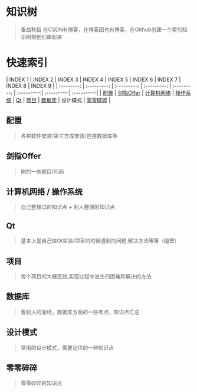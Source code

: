# 知识树
>备战秋招
在CSDN有博客，在博客园也有博客，在Github创建一个索引知识树把他们串起来

# 快速索引

| INDEX 1 | INDEX 2 | INDEX 3 | INDEX 4 | INDEX 5 | INDEX 6 | INDEX 7 | INDEX 8 | INDEX 9 |
| :--------: | :---------: | :---------: | :---------: | :---------: | :---------:| :---------:| :---------:|
| [配置](https://github.com/Artist-V/MySkillTree/blob/master/配置.md) | [剑指Offer](https://github.com/Artist-V/MySkillTree/blob/master/%E5%89%91%E6%8C%87Offer.md) | [计算机网络](https://github.com/Artist-V/MySkillTree/blob/master/%E8%AE%A1%E7%AE%97%E6%9C%BA%E7%BD%91%E7%BB%9C.md) | [操作系统](https://github.com/Artist-V/MySkillTree/blob/master/%E6%93%8D%E4%BD%9C%E7%B3%BB%E7%BB%9F.md) | [Qt](https://github.com/Artist-V/MySkillTree/blob/master/QT.md) | [项目](https://github.com/Artist-V/MySkillTree/blob/master/%E9%A1%B9%E7%9B%AE.md) | [数据库](https://github.com/Artist-V/MySkillTree/blob/master/%E6%95%B0%E6%8D%AE%E5%BA%93.md) | 设计模式 | [零零碎碎](https://github.com/Artist-V/MySkillTree/blob/master/Tips.md) |

## 配置
>各种软件安装/第三方库安装/连接数据库等

## 剑指Offer
>刷的一些题目/代码

## 计算机网络 / 操作系统
>自己整理过的知识点 + 别人整理的知识点

## Qt
>基本上是自己做Qt实验/项目的时候遇到的问题,解决方法等等（碰壁）

## 项目
>每个项目的大概思路,实现过程中发生的困难和解决的方法

## 数据库
>看别人的面经，数据库方面的一些考点，知识点汇总

## 设计模式
>常用的设计模式，需要记住的一些知识点

## 零零碎碎
>零零碎碎的知识点
